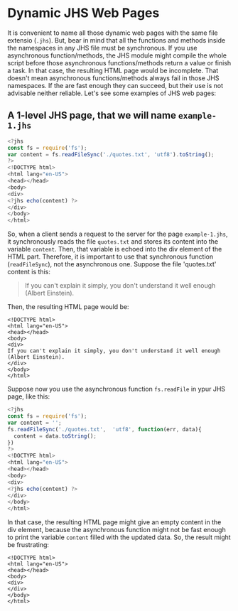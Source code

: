 # Dynamic JHS Web Pages

It is convenient to name all those dynamic web pages with the same file extensio (`.jhs`). But, bear in mind that 
all the functions and methods inside the namespaces in any JHS file must be synchronous. If you use asynchronous 
function/methods, the JHS module might compile the whole script before those asynchronous functions/methods return a 
value  or finish a task. In that case, the resulting HTML page would be incomplete. That doesn't mean asynchronous 
functions/methods always fail in those JHS namespaces. If the are fast enough they can succeed, but their use is not advisable neither 
reliable. Let's see some examples of JHS web pages:

## A 1-level JHS page, that we will name `example-1.jhs`
```javascript
<?jhs
const fs = require('fs');
var content = fs.readFileSync('./quotes.txt', 'utf8').toString();
?>
<!DOCTYPE html> 
<html lang="en-US">
<head></head>
<body>
<div>
<?jhs echo(content) ?>
</div>
</body>
</html>
```
So, when a client sends a request to the server for the page `example-1.jhs`, it synchronously reads the file `quotes.txt`
and stores its content into the variable `content`. Then, that variable is echoed into the div element of the HTML part.
Therefore, it is important to use that synchronous function (`readFileSync`), not the asynchronous one.
Suppose the file 'quotes.txt' content is this:
> If you can't explain it simply, you don't understand it well enough (Albert Einstein). 

Then, the resulting HTML page would be:
```
<!DOCTYPE html> 
<html lang="en-US">
<head></head>
<body>
<div>
If you can't explain it simply, you don't understand it well enough (Albert Einstein). 
</div>
</body>
</html>
```
Suppose now you use the asynchronous function `fs.readFile` in ypur JHS page, like this:
```javascript
<?jhs
const fs = require('fs');
var content = '';
fs.readFileSync('./quotes.txt',  'utf8', function(err, data){
  content = data.toString();
})
?>
<!DOCTYPE html> 
<html lang="en-US">
<head></head>
<body>
<div>
<?jhs echo(content) ?>
</div>
</body>
</html>
```
In that case, the resulting HTML page might give an empty content in the div element, 
because the asynchronous function might not be fast enough to print the variable `content`
filled with the updated data. So, the result might be frustrating:
```
<!DOCTYPE html> 
<html lang="en-US">
<head></head>
<body>
<div>
</div>
</body>
</html>
```
